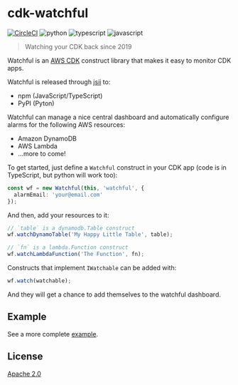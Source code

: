 # cdk-watchful

[![CircleCI](https://circleci.com/gh/eladb/cdk-watchful.svg?style=svg)](https://circleci.com/gh/eladb/cdk-watchful)
![python](https://img.shields.io/badge/jsii-python-blueviolet.svg)
![typescript](https://img.shields.io/badge/jsii-typescript-blueviolet.svg)
![javascript](https://img.shields.io/badge/jsii-javascript-blueviolet.svg)

> Watching your CDK back since 2019

Watchful is an [AWS CDK](https://github.com/awslabs/aws-cdk) construct library that makes it easy
to monitor CDK apps.

Watchful is released through [jsii](https://github.com/awslabs/jsii) to:

- npm (JavaScript/TypeScript)
- PyPI (Pyton)

Watchful can manage a nice central dashboard and automatically configure alarms for the following AWS resources:

- Amazon DynamoDB
- AWS Lambda
- ...more to come!

To get started, just define a `Watchful` construct in your CDK app (code is in
TypeScript, but python will work too):

```ts
const wf = new Watchful(this, 'watchful', {
  alarmEmail: 'your@email.com'
});
```

And then, add your resources to it:

```ts
// `table` is a dynamodb.Table construct
wf.watchDynamoTable('My Happy Little Table', table);

// `fn` is a lambda.Function construct
wf.watchLambdaFunction('The Function', fn);
```

Constructs that implement `IWatchable` can be added with:

```ts
wf.watch(watchable);
```

And they will get a chance to add themselves to the watchful dashboard.

## Example

See a more complete [example](./example/index.ts).

## License

[Apache 2.0](./LICENSE)
